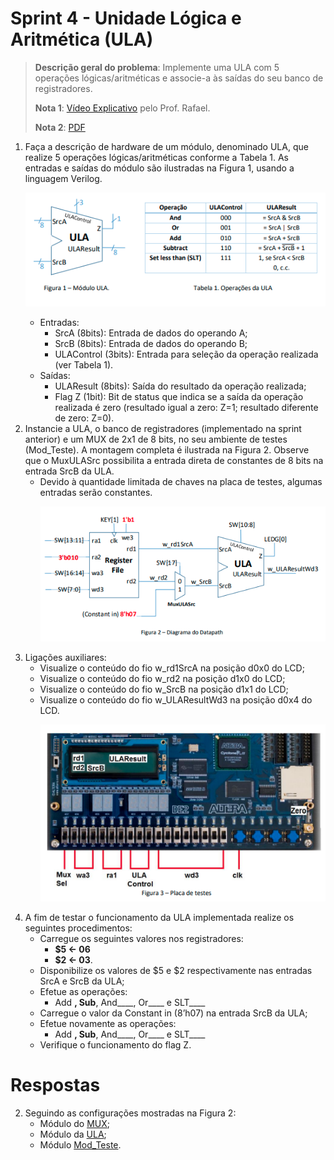 # Sprint 4 - Unidade Lógica e Aritmética (ULA)

> **Descrição geral do problema**: Implemente uma ULA com 5 operações lógicas/aritméticas e associe-a às saídas do seu banco de registradores.
> 
> **Nota 1**: [Vídeo Explicativo](https://www.youtube.com/watch?v=0OlZwGGVd30) pelo Prof. Rafael.
> 
> **Nota 2**: [PDF](https://github.com/NibiruFT/CPU-MIPS/blob/main/Sprint%204/images/Sprint4%20-%20ULA%20-%20CPU%20MIPS.pdf)

1. Faça a descrição de hardware de um módulo, denominado ULA, que realize 5 operações lógicas/aritméticas conforme a Tabela 1. As entradas e saídas do módulo são ilustradas na Figura 1, usando a linguagem Verilog.<p align="center"><img src="https://github.com/NibiruFT/CPU-MIPS/blob/main/Sprint%204/images/Modulo_ULA.png?raw=true"></a></p>
	- Entradas: 
		- SrcA (8bits): Entrada de dados do operando A; 
		- SrcB (8bits): Entrada de dados do operando B; 
		- ULAControl (3bits): Entrada para seleção da operação realizada (ver Tabela 1). 
	- Saídas:
		- ULAResult (8bits): Saída do resultado da operação realizada; 
		- Flag Z (1bit): Bit de status que indica se a saída da operação realizada é zero (resultado igual a zero: Z=1; resultado diferente de zero: Z=0).
2. Instancie a ULA, o banco de registradores (implementado na sprint anterior) e um MUX de 2x1 de 8 bits, no seu ambiente de testes (Mod_Teste). A montagem completa é ilustrada na Figura 2. Observe que o MuxULASrc possibilita a entrada direta de constantes de 8 bits na entrada SrcB da ULA.
	- Devido à quantidade limitada de chaves na placa de testes, algumas entradas serão constantes.<p align="center"><img src="https://github.com/NibiruFT/CPU-MIPS/blob/main/Sprint%204/images/Diagrama_Datapath.png?raw=true"></a></p>
3. Ligações auxiliares: 
	- Visualize o conteúdo do fio w_rd1SrcA na posição d0x0 do LCD;
	- Visualize o conteúdo do fio w_rd2 na posição d1x0 do LCD;
	- Visualize o conteúdo do fio w_SrcB na posição d1x1 do LCD;
	- Visualize o conteúdo do fio w_ULAResultWd3 na posição d0x4 do LCD.<p align="center"><img src="https://github.com/NibiruFT/CPU-MIPS/blob/main/Sprint%204/images/Placa_Testes.png?raw=true"></a></p>
4. A fim de testar o funcionamento da ULA implementada realize os seguintes procedimentos:
	- Carregue os seguintes valores nos registradores: 
		- **$5 <- 06** 
		- **$2 <- 03**. 
	- Disponibilize os valores de $5 e $2 respectivamente nas entradas SrcA e SrcB da ULA; 
	- Efetue as operações: 
		- Add ____, Sub____, And____, Or____ e SLT____ 
	- Carregue o valor da Constant in (8’h07) na entrada SrcB da ULA; 
	- Efetue novamente as operações: 
		- Add ____, Sub____, And____, Or____ e SLT____ 
	- Verifique o funcionamento do flag Z.

# Respostas

2. Seguindo as configurações mostradas na Figura 2:
	- Módulo do [MUX](https://github.com/NibiruFT/CPU-MIPS/blob/main/Sprint%204/respostas/MuxULASrc.v);
	- Módulo da [ULA](https://github.com/NibiruFT/CPU-MIPS/blob/main/Sprint%204/respostas/ULA.v);
	- Módulo [Mod_Teste](https://github.com/NibiruFT/CPU-MIPS/blob/main/Sprint%204/respostas/Modulo_Final.v).
